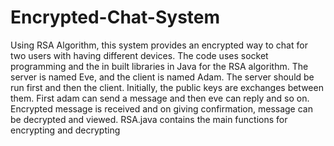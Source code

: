 # Encrypted-Chat-System
Using RSA Algorithm, this system provides an encrypted way to chat for two users with having different devices.
The code uses socket programming and the in built libraries in Java for the RSA algorithm. The server is named Eve, and the client is named Adam. The server should be run first and then the client. 
Initially, the public keys are exchanges between them. First adam can send a message and then eve can reply and so on. 
Encrypted message is received and on giving confirmation, message can be decrypted and viewed. 
RSA.java contains the main functions for encrypting and decrypting
